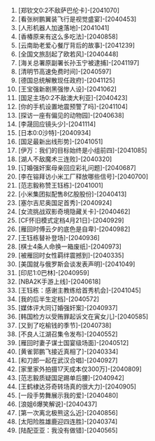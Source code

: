 
1. [郑钦文0:2不敌萨巴伦卡]-[2041070]
1. [看张树鹏翼装飞行是视觉盛宴]-[2040453]
1. [人形机器人加速落地]-[2041041]
1. [香椿原来有这么多吃法]-[2040858]
1. [云南助老爱心餐厅背后的故事]-[2041239]
1. [全国文旅刮起了欧若风]-[2040448]
1. [海关总署原副署长孙玉宁被逮捕]-[2041197]
1. [清明节高速免费时间]-[2040597]
1. [德国总统解散现任政府]-[2041125]
1. [王宝强新剧黑强惨人设]-[2041062]
1. [国足主场0:2不敌澳大利亚]-[2040423]
1. [你的手机设置地震预警了吗]-[2041104]
1. [探访一座有偏见的动物园]-[2040638]
1. [李晟回应镜头少]-[2041114]
1. [日本0:0沙特]-[2040934]
1. [国足最新出线形势]-[2041051]
1. [伊万：我们的目标始终是小组前四]-[2041085]
1. [湖人不敌魔术三连败]-[2040320]
1. [订婚强奸案母亲回应彩礼问题]-[2040687]
1. [李在镕拜访小米工厂释放哪些信号]-[2040700]
1. [范志毅称赞王钰栋]-[2041001]
1. [小米集团拟配售8亿股股份]-[2040413]
1. [塞尔吉尼奥国足首秀]-[2040924]
1. [女流挑战双影奇境隐藏关卡]-[2040462]
1. [CF怀旧模式定档4月21日]-[2040929]
1. [雁回时傅云夕的底色是自卑]-[2040982]
1. [王钰栋替补登场]-[2040936]
1. [棋士4条人命换一箱废纸]-[2040973]
1. [被雁回时女性羁绊震撼到]-[2040335]
1. [美国就与俄罗斯会谈发表声明]-[2041049]
1. [印尼1:0巴林]-[2040959]
1. [NBA2K手游上线]-[2040618]
1. [王钰栋：感谢主教练给首秀机会]-[2041045]
1. [我的后半生定档]-[2040572]
1. [媒体评大同订婚强奸案]-[2040937]
1. [韩国检方以受贿罪起诉文在寅女儿]-[2040585]
1. [又到了吃榆钱的季节]-[2040738]
1. [不良人江湖召集令发布]-[2040552]
1. [雁回时妻子谋士国宴级场面]-[2040512]
1. [黄雀郭鹏飞接近真相了]-[2040334]
1. [和刀郎一起在武汉合唱]-[2040927]
1. [家里家外拍摄17天成本仅300万]-[2040809]
1. [范志毅质疑国足踢单后腰]-[2040942]
1. [王鹤棣达芬奇转场真的很大力]-[2040905]
1. [一段手势舞展示我的爱]-[2040480]
1. [浪姐6爆笑解说]-[2040437]
1. [第一次离北极熊这么近]-[2040856]
1. [太阳险胜雄鹿迎四连胜]-[2040374]
1. [陆配亚亚：我没有做错]-[2040565]